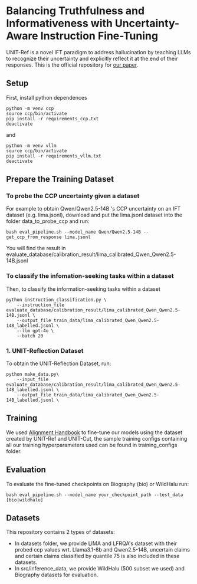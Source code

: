# Balancing Truthfulness and Informativeness with Uncertainty-Aware Instruction Fine-Tuning </a>
UNIT-Ref is a novel IFT paradigm to address hallucination by teaching LLMs to recognize their uncertainty and explicitly reflect it at the end of their responses. This is the official repository for [our paper](https://arxiv.org/abs/2502.11962).


## Setup
First, install python dependences
```console
python -m venv ccp
source ccp/bin/activate
pip install -r requirements_ccp.txt
deactivate
```
and 
```console
python -m venv vllm
source ccp/bin/activate
pip install -r requirements_vllm.txt
deactivate
```

## Prepare the Training Dataset
### To probe the CCP uncertainty given a dataset
For example to obtain Qwen/Qwen2.5-14B 's CCP uncertainty on an IFT dataset (e.g. lima.jsonl), download and put the lima.jsonl dataset into the folder data_to_probe_ccp and run:
```console
bash eval_pipeline.sh --model_name Qwen/Qwen2.5-14B --get_ccp_from_response lima.jsonl
```
You will find the result in evaluate_database/calibration_result/lima_calibrated_Qwen_Qwen2.5-14B.jsonl

### To classify the infomation-seeking tasks within a dataset
Then, to classify the information-seeking tasks within a dataset
```console
python instruction_classification.py \
    --instruction_file evaluate_database/calibration_result/lima_calibrated_Qwen_Qwen2.5-14B.jsonl \
    --output_file train_data/lima_calibrated_Qwen_Qwen2.5-14B_labelled.jsonl \
    --llm gpt-4o \
    --batch 20
```


### 1. UNIT-Reflection Dataset
To obtain the UNIT-Reflection Dataset, run:
```console
python make_data.py\
    --input_file evaluate_database/calibration_result/lima_calibrated_Qwen_Qwen2.5-14B_labelled.jsonl \
    --output_file train_data/lima_calibrated_Qwen_Qwen2.5-14B_labelled.jsonl \
```



## Training
We used [Alignment Handbook](https://github.com/huggingface/alignment-handbook/tree/main) to fine-tune our models using the dataset created by UNIT-Ref and UNIT-Cut, the sample training configs containing all our training hyperparameters used can be found in training_configs folder.


## Evaluation
To evaluate the fine-tuned checkpoints on Biography (bio) or WildHalu run:
```console
bash eval_pipeline.sh --model_name your_checkpoint_path --test_data [bio|wildhalu]
```

## Datasets
This repository contains 2 types of datasets:
- In datasets folder, we provide LIMA and LFRQA's dataset with their probed ccp values wrt. Llama3.1-8b and Qwen2.5-14B, uncertain claims and certain claims classified by quantile 75 is also included in these datasets.
- In src/inference_data, we provide WildHalu (500 subset we used) and Biography datasets for evaluation.
